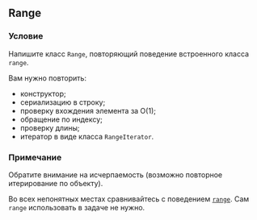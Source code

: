 ## Range

### Условие
Напишите класс `Range`, повторяющий поведение встроенного класса `range`.

Вам нужно повторить:
- конструктор;
- сериализацию в строку;
- проверку вхождения элемента за O(1);
- обращение по индексу;
- проверку длины;
- итератор в виде класса `RangeIterator`.

### Примечание

Обратите внимание на исчерпаемость (возможно повторное итерирование по объекту).

Во всех непонятных местах сравнивайтесь с поведением [`range`](https://docs.python.org/3/library/stdtypes.html#range).
Сам `range` использовать в задаче не нужно.
